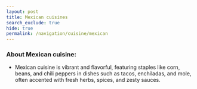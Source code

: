 ```yaml
---
layout: post
title: Mexican cuisines
search_exclude: true
hide: true
permalink: /navigation/cuisine/mexican
---
```


<h3>About Mexican cuisine: </h3>

- Mexican cuisine is vibrant and flavorful, featuring staples like corn, beans, and chili peppers in dishes such as tacos, enchiladas, and mole, often accented with fresh herbs, spices, and zesty sauces.